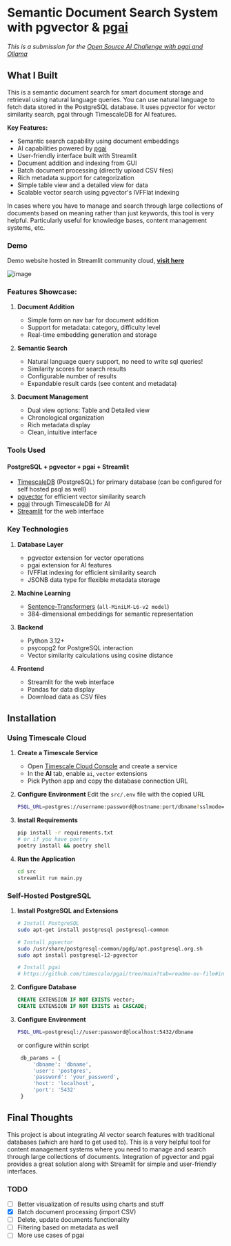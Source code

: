 # Semantic Document Search System with pgvector & [pgai](https://github.com/timescale/pgai)

*This is a submission for the [Open Source AI Challenge with pgai and Ollama](https://dev.to/challenges/pgai)*

## What I Built

This is a semantic document search for smart document storage and retrieval using natural language queries. You can use natural language to fetch data stored in the PostgreSQL database. It uses pgvector for vector similarity search, pgai through TimescaleDB for AI features.

**Key Features:**
- Semantic search capability using document embeddings
- AI capabilities powered by [pgai](https://github.com/timescale/pgai)
- User-friendly interface built with Streamlit
- Document addition and indexing from GUI
- Batch document processing (directly upload CSV files)
- Rich metadata support for categorization
- Simple table view and a detailed view for data
- Scalable vector search using pgvector's IVFFlat indexing

In cases where you have to manage and search through large collections of documents based on meaning rather than just keywords, this tool is very helpful. Particularly useful for knowledge bases, content management systems, etc.

### Demo
Demo website hosted in Streamlit community cloud, [**visit here**](https://semantic-document-search.streamlit.app)

![image](https://github.com/user-attachments/assets/ecad7f26-ac7c-4aff-8a2e-d6ad44ba406a)

### Features Showcase:

1. **Document Addition**
   - Simple form on nav bar for document addition
   - Support for metadata: category, difficulty level
   - Real-time embedding generation and storage

2. **Semantic Search**
   - Natural language query support, no need to write sql queries!
   - Similarity scores for search results
   - Configurable number of results
   - Expandable result cards (see content and metadata)

3. **Document Management**
   - Dual view options: Table and Detailed view
   - Chronological organization
   - Rich metadata display
   - Clean, intuitive interface

### Tools Used

#### PostgreSQL + pgvector + pgai + Streamlit
- [TimescaleDB](https://www.timescale.com/) (PostgreSQL) for primary database (can be configured for self hosted psql as well)
- [pgvector](https://github.com/pgvector/pgvector) for efficient vector similarity search
- [pgai](https://github.com/timescale/pgai) through TimescaleDB for AI
- [Streamlit](https://streamlit.io/) for the web interface

### Key Technologies
1. **Database Layer**
   - pgvector extension for vector operations
   - pgai extension for AI features
   - IVFFlat indexing for efficient similarity search
   - JSONB data type for flexible metadata storage

2. **Machine Learning**
   - [Sentence-Transformers](https://github.com/UKPLab/sentence-transformers) (`all-MiniLM-L6-v2 model`)
   - 384-dimensional embeddings for semantic representation

3. **Backend**
   - Python 3.12+
   - psycopg2 for PostgreSQL interaction
   - Vector similarity calculations using cosine distance

4. **Frontend**
   - Streamlit for the web interface
   - Pandas for data display
   - Download data as CSV files

## Installation

### Using Timescale Cloud

1. **Create a Timescale Service**
   - Open [Timescale Cloud Console](https://console.cloud.timescale.com/) and create a service
   - In the **AI** tab, enable `ai`, `vector` extensions
   - Pick Python app and copy the database connection URL

2. **Configure Environment**
   Edit the `src/.env` file with the copied URL
   ```bash
   PSQL_URL=postgres://username:password@hostname:port/dbname?sslmode=require
   ```
3. **Install Requirements**
   ```bash
   pip install -r requirements.txt
   # or if you have poetry
   poetry install && poetry shell
   ```

4. **Run the Application**
   ```bash
   cd src
   streamlit run main.py
   ```

### Self-Hosted PostgreSQL

1. **Install PostgreSQL and Extensions**
   ```bash
   # Install PostgreSQL
   sudo apt-get install postgresql postgresql-common

   # Install pgvector
   sudo /usr/share/postgresql-common/pgdg/apt.postgresql.org.sh
   sudo apt install postgresql-12-pgvector

   # Install pgai
   # https://github.com/timescale/pgai/tree/main?tab=readme-ov-file#install-from-source
   ```

2. **Configure Database**
   ```sql
   CREATE EXTENSION IF NOT EXISTS vector;
   CREATE EXTENSION IF NOT EXISTS ai CASCADE;
   ```

3. **Configure Environment**
   ```bash
   PSQL_URL=postgresql://user:password@localhost:5432/dbname
   ```
   or configure within script
   ```py
    db_params = {
        'dbname': 'dbname',
        'user': 'postgres',
        'password': 'your_password',
        'host': 'localhost',
        'port': '5432'
    }
    ```

## Final Thoughts

This project is about integrating AI vector search features with traditional databases (which are hard to get used to). This is a very helpful tool for content management systems where you need to manage and search through large collections of documents. Integration of pgvector and pgai provides a great solution along with Streamlit for simple and user-friendly interfaces.

### TODO

- [ ] Better visualization of results using charts and stuff
- [x] Batch document processing (import CSV)
- [ ] Delete, update documents functionality
- [ ] Filtering based on metadata as well
- [ ] More use cases of pgai
